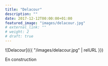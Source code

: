 ```yaml
---
title: "Delacour"
description: ""
date: 2017-12-12T00:00:00+01:00
featured_image: "images/delacour.jpg"
# external_link: ""
# weight: 2
# draft: true
---
```


![Delacour]({{ "/images/delacour.jpg" | relURL }})

En construction
